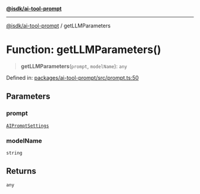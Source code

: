 [**@isdk/ai-tool-prompt**](../README.md)

***

[@isdk/ai-tool-prompt](../globals.md) / getLLMParameters

# Function: getLLMParameters()

> **getLLMParameters**(`prompt`, `modelName`): `any`

Defined in: [packages/ai-tool-prompt/src/prompt.ts:50](https://github.com/isdk/ai-tool-prompt.js/blob/eeec85b9b223b655246c647bdd3056a0c12f08bc/src/prompt.ts#L50)

## Parameters

### prompt

[`AIPromptSettings`](../interfaces/AIPromptSettings.md)

### modelName

`string`

## Returns

`any`
